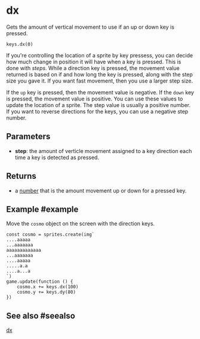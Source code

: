 # dx

Gets the amount of vertical movement to use if an up or down key is pressed.

```sig
keys.dx(0)
```

If you're controlling the location of a sprite by key pressess, you can decide how much change in position it will have when a key is pressed. This is done with _steps_. While a direction key is pressed, the movement value returned is based on if and how long the key is pressed, along with the step size you gave it. If you want fast movement, then you use a larger step size.

If the ``up`` key is pressed, then the movement value is negative. If the ``down`` key is pressed, the movement value is positive. You can use these values to update the location of a sprite. The step value is usually a positive number. If you want to reverse directions for the keys, you can use a negative step number.

## Parameters

* **step**: the amount of verticle movement assigned to a key direction each time a key is detected as pressed.

## Returns

* a [number](/types/number) that is the amount movement up or down for a pressed key.

## Example #example

Move the ``cosmo`` object on the screen with the direction keys.

```blocks
const cosmo = sprites.create(img`
....aaaaa
...aaaaaaa
aaaaaaaaaaaaa
...aaaaaaa
....aaaaa
.....a.a
....a...a
`)
game.update(function () {
    cosmo.x += keys.dx(100)
    cosmo.y += keys.dy(80)
})
```

## See also #seealso

[dx](/reference/keys/dx)